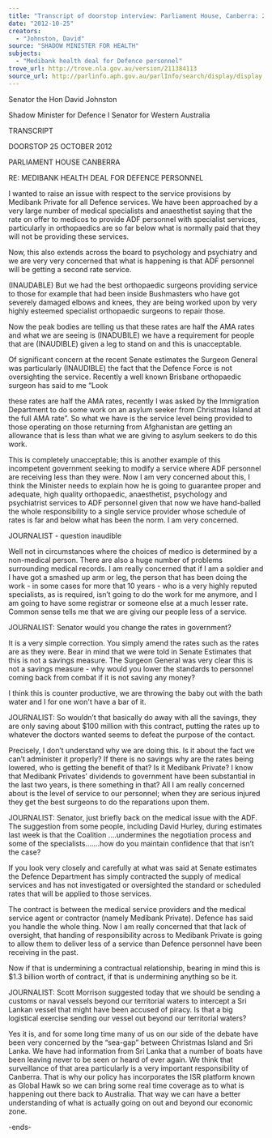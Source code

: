 ```yaml
---
title: "Transcript of doorstop interview: Parliament House, Canberra: 25 October 2012: Medibank health deal for Defence personnel"
date: "2012-10-25"
creators:
  - "Johnston, David"
source: "SHADOW MINISTER FOR HEALTH"
subjects:
  - "Medibank health deal for Defence personnel"
trove_url: http://trove.nla.gov.au/version/211384113
source_url: http://parlinfo.aph.gov.au/parlInfo/search/display/display.w3p;query=Id%3A%22media/pressrel/2003172%22
---
```


 Senator the Hon David Johnston    

 Shadow Minister for Defence  I   Senator for Western Australia   

 TRANSCRIPT 

 

 DOORSTOP 25 OCTOBER 2012 

 

 PARLIAMENT HOUSE CANBERRA 

 

 RE: MEDIBANK HEALTH DEAL FOR DEFENCE PERSONNEL 

 

 I wanted to raise an issue with respect to the service provisions by Medibank Private  for all Defence services. We have been approached by a very large number of  medical specialists and anaesthetist saying that the rate on offer to medicos to  provide ADF personnel with specialist services, particularly in orthopaedics are so far  below what is normally paid that they will not be providing these services.  

 

 Now, this also extends across the board to psychology and psychiatry and we are  very very concerned that what is happening is that ADF personnel will be getting a  second rate service.  

 

 (INAUDABLE) But we had the best orthopaedic surgeons providing service to those  for example that had been inside Bushmasters who have got severely damaged  elbows and knees, they are being worked upon by very highly esteemed specialist  orthopaedic surgeons to repair those.  

 

 Now the peak bodies are telling us that these rates are half the AMA rates and what  we are seeing is (INADUBILE) we have a requirement for people that are  (INAUDIBLE) given a leg to stand on and this is unacceptable.  

 

 Of significant concern at the recent Senate estimates the Surgeon General was  particularly (INAUDIBLE) the fact that the Defence Force is not oversighting the  service. Recently a well known Brisbane orthopaedic surgeon has said to me “Look 

 these rates are half the AMA rates, recently I was asked by the Immigration  Department to do some work on an asylum seeker from Christmas Island at the full  AMA rate”. So what we have is the service level being provided to those operating  on those returning from Afghanistan are getting  an allowance that is less than what  we are giving to asylum seekers to do this work.  

 

 This is completely unacceptable; this is another example of this incompetent  government seeking to modify a service where ADF personnel are receiving less than  they were. Now I am very concerned about this, I think the Minister needs to explain  how he is going to guarantee proper and adequate, high quality orthopaedic,  anaesthetist, psychology and psychiatrist services to ADF personnel given that now  we have hand-balled the whole responsibility to a single service provider whose  schedule of rates is far and below what has been the norm. I am very concerned. 

 

 JOURNALIST - question inaudible 

 

 Well not in circumstances where the choices of medico is determined by a non-medical person. There are also a huge number of problems surrounding medical  records. I am really concerned that if I am a soldier and I have got a smashed up  arm or leg, the person that has been doing the work - in some cases for more that  10 years - who is a very highly reputed specialists, as is required, isn’t going to do  the work for me anymore, and I am going to have some registrar or someone else  at a much lesser rate. Common sense tells me that we are giving our people less of  a service. 

 

 JOURNALIST: Senator would you change the rates in government? 

 

 It is a very simple correction. You simply amend the rates such as the rates are as  they were. Bear in mind that we were told in Senate Estimates that this is not a  savings measure. The Surgeon General was very clear this is not a savings measure  - why would you lower the standards to personnel coming back from combat if it is  not saving any money?  

 

 I think this is counter productive, we are throwing the baby out with the bath water  and I for one won't have a bar of it. 

 

 JOURNALIST: So wouldn’t that basically do away with all the savings, they are only  saving about $100 million with this contract, putting the rates up to whatever the  doctors wanted seems to defeat the purpose of the contact.  

 

 Precisely, I don’t understand why we are doing this. Is it about the fact we can’t  administer it properly? If there is no savings why are the rates being lowered, who is  getting the benefit of that? Is it Medibank Private? I know that Medibank Privates’  dividends to government have been substantial in the last two years, is there  something in that? All I am really concerned about is the level of service to our  personnel; when they are serious injured they get the best surgeons to do the  reparations upon them. 

 

 JOURNALIST: Senator, just briefly back on the medical issue with the ADF. The  suggestion from some people, including David Hurley, during estimates last week is  that the Coalition ….undermines the negotiation process and some of the  specialists…….how do you maintain confidence that that isn’t the case? 

 

 If you look very closely and carefully at what was said at Senate estimates the  Defence Department has simply contracted the supply of medical services and has  not investigated or oversighted the standard or scheduled rates that will be applied  to those services.  

 

 The contract is between the medical service providers and the medical service agent  or contractor (namely Medibank Private). Defence has said you handle the whole  thing. Now I am really concerned that that lack of oversight, that handing of  responsibility across to Medibank Private is going to allow them to deliver less of a  service than Defence personnel have been receiving in the past.  

 

 Now if that is undermining a contractual relationship, bearing in mind this is $1.3  billion worth of contract, if that is undermining anything so be it.  

 

 JOURNALIST: Scott Morrison suggested today that we should be sending a customs  or naval vessels beyond our territorial waters to intercept a Sri Lankan vessel that  might have been accused of piracy. Is that a big logistical exercise sending our  vessel out beyond our territorial waters? 

 

 Yes it is, and for some long time many of us on our side of the debate have been  very concerned by the “sea-gap” between Christmas Island and Sri Lanka. We have  had information from Sri Lanka that a number of boats have been leaving never to  be seen or heard of ever again. We think that surveillance of that area particularly is  a very important responsibility of Canberra. That is why our policy has incorporates  the ISR platform known as Global Hawk so we can bring some real time coverage as  to what is happening out there back to Australia. That way we can have a better  understanding of what is actually going on out and beyond our economic zone.  

 

 -ends-  

 

